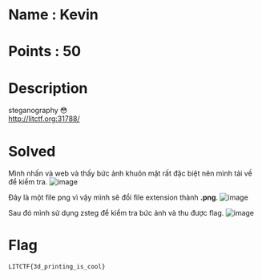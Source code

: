 # Name : Kevin
# Points : 50

# Description #

steganography 😳 <br>
http://litctf.org:31788/

# Solved #

Mình nhấn và web và thấy bức ảnh khuôn mặt rất đặc biệt nên mình tải về để kiểm tra.
![image](https://github.com/Kayiyan/CTF_Team_Write-up/assets/112896213/df264666-5dae-4ce4-9d09-a4d51c2802a1)

Đây là một file png vì vậy mình sẽ đổi file extension thành **.png**.
![image](https://github.com/Kayiyan/CTF_Team_Write-up/assets/112896213/105254cc-d359-4da4-9fc7-d21eedbe05ff)

Sau đó mình sử dụng zsteg để kiểm tra bức ảnh và thu được flag.
![image](https://github.com/Kayiyan/CTF_Team_Write-up/assets/112896213/159373cf-adc3-4c17-ad97-50174a047d2c)

# Flag #

`LITCTF{3d_printing_is_cool}`

